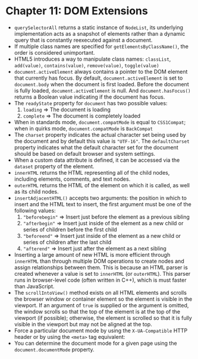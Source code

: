 # Chapter 11: DOM Extensions

* `querySelectorAll` returns a static instance of `NodeList`, its underlying implementation acts as a snapshot of elements rather than a dynamic query that is constantly reexecuted against a document.
* If multiple class names are specified for `getElementsByClassName()`, the order is considered unimportant.
* HTML5 introduces a way to manipulate class names: `classList`, `add(value)`, `contains(value)`, `remove(value)`, `toggle(value)`
* `document.activeElement` always contains a pointer to the DOM element that currently has focus. By default, `document.activeElement` is set to `document.body` when the document is first loaded. Before the document is fully loaded, `document.activeElement` is null. And `document.hasFocus()` returns a Boolean value indicating if the document has focus.
* The `readyState` property for `document` has two possible values:
  1. `loading` => The document is loading
  2. `complete` => The document is completely loaded
* When in standards mode, `document.compatMode` is equal to `CSS1Compat`; when in quirks mode, `document.compatMode` is `BackCompat`
* The `charset` property indicates the actual character set being used by the document and by default this value is `"UTF-16"`. The `defaultCharset` property indicates what the default character set for the document should be based on default browser and system settings.
* When a custom data attribute is defined, it can be accessed via the `dataset` property of the element.
* `innerHTML` returns the HTML representing all of the child nodes, including elements, comments, and text nodes.
* `outerHTML` returns the HTML of the element on which it is called, as well as its child nodes.
* `insertAdjacentHTML()` accepts two arguments: the position in which to insert and the HTML text to insert, the first argument must be one of the following values:
  1. `"beforebegin"` => Insert just before the element as a previous sibling
  2. `"afterbegin"` => Insert just inside of the element as a new child or series of children before the first child
  3. `"beforeend"` => Insert just inside of the element as a new child or series of children after the last child
  4. `"afterend"` => Insert just after the element as a next sibling
* Inserting a large amount of new HTML is more efficient through `innerHTML` than through multiple DOM operations to create nodes and assign relationships between them. This is because an HTML parser is created whenever a value is set to `innerHTML` (or `outerHTML`). This parser runs in browser-level code (often written in C++), which is must faster than JavaScript.
* The `scrollIntoView()` method exists on all HTML elements and scrolls the browser window or container element so the element is visible in the viewport. If an argument of `true` is supplied or the argument is omitted, the window scrolls so that the top of the element is at the top of the viewport (if possible); otherwise, the element is scrolled so that it is fully visible in the viewport but may not be aligned at the top.
* Force a particular document mode by using the `X-UA-Compatible` HTTP header or by using the `<meta>` tag equivalent:
      <meta http-equiv="X-UA-Compatible" content="IE=IEVersion">
* You can determine the document mode for a given page using the `document.documentMode` property.
